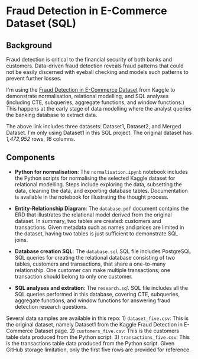# Fraud Detection in E-Commerce Dataset (SQL)

## Background

Fraud detection is critical to the financial security of both banks and customers. Data-driven fraud detection reveals fraud patterns that could not be easily discerned with eyeball checking and models such patterns to prevent further losses.

I'm using the [Fraud Detection in E-Commerce Dataset](https://www.kaggle.com/datasets/kevinvagan/fraud-detection-dataset) from Kaggle to demonstrate normalisation, relational modelling, and SQL analyses (including CTE, subqueries, aggregate functions, and window functions.) This happens at the early stage of data modelling where the analyst queries the banking database to extract data.

The above link includes three datasets: Dataset1, Dataset2, and Merged Dataset. I'm only using Dataset1 in this SQL project. The original dataset has *1,472,952* rows, *16* columns.

## Components

- **Python for normalisation**: The `normalisation.ipynb` notebook includes the Python scripts for normalising the selected Kaggle dataset for relational modelling. Steps include exploring the data, subsetting the data, cleaning the data, and exporting database tables. Documentation is available in the notebook for illustrating the thought process.

- **Entity-Relationship Diagram**: The `database.pdf` document contains the ERD that illustrates the relational model derived from the original dataset. In summary, two tables are created: customers and transactions. Given metadata such as names and prices are limited in the dataset, having two tables is just sufficient to demonstrate SQL joins.

- **Database creation SQL**: The `database.sql` SQL file includes PostgreSQL SQL queries for creating the relational database consisting of two tables, customers and transactions, that share a one-to-many relationship. One customer can make multiple transactions; one transaction should belong to only one customer.

- **SQL analyses and extration**: The `research.sql` SQL file includes all the SQL queries performed in this database, covering CTE, subqueries, aggregate functions, and window functions for answering fraud detection research questions.

Several data samples are available in this repo: 1) `dataset_five.csv`: This is the original dataset, namely Dataset1 from the Kaggle Fraud Detection in E-Commerce Dataset page. 2) `customers_five.csv`: This is the customers table data produced from the Python script. 3) `transactions_five.csv`: This is the transactions table data produced from the Python script. Given GitHub storage limitation, only the first five rows are provided for reference.

